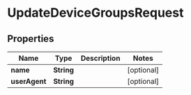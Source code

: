 

# UpdateDeviceGroupsRequest


## Properties

| Name | Type | Description | Notes |
|------------ | ------------- | ------------- | -------------|
|**name** | **String** |  |  [optional] |
|**userAgent** | **String** |  |  [optional] |



